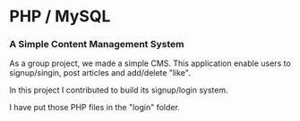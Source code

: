 # PHP / MySQL
### A Simple Content Management System

As a group project, we made a simple CMS. This application enable users to signup/singin, post articles and add/delete "like".  
  
In this project I contributed to build its signup/login system.  
  
I have put those PHP files in the "login" folder.